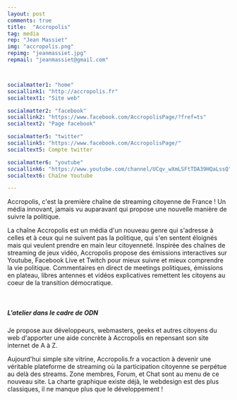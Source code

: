 ```yaml
---
layout: post
comments: true
title:  "Accropolis"
tag: media
rep: "Jean Massiet"
img: "accropolis.png"
repimg: "jeanmassiet.jpg"
repmail: "jeanmassiet@gmail.com"



socialmatter1: "home"
sociallink1: "http://accropolis.fr"
socialtext1: "Site web"

socialmatter2: "facebook"
sociallink2: "https://www.facebook.com/AccropolisPage/?fref=ts"
socialtext2: "Page facebook"

socialmatter5: "twitter"
sociallink5: "https://www.facebook.com/AccropolisPage/"
socialtext5: Compte twitter

socialmatter6: "youtube"
sociallink6: "https://www.youtube.com/channel/UCqv_wXmLSFtTDA39HQaLssQ"
socialtext6: Chaîne Youtube

---
```


Accropolis, c'est la première chaîne de streaming citoyenne de France ! Un média innovant, jamais vu auparavant qui propose une nouvelle manière de suivre la politique.

La chaîne Accropolis est un média d'un nouveau genre qui s'adresse à celles et à ceux qui ne suivent pas la politique, qui s'en sentent éloignés mais qui veulent prendre en main leur citoyenneté. Inspirée des chaînes de streaming de jeux vidéo, Accropolis propose des émissions interactives sur Youtube, Facebook Live et Twitch pour mieux suivre et mieux comprendre la vie politique. Commentaires en direct de meetings politiques, émissions en plateau, libres antennes et vidéos explicatives remettent les citoyens au coeur de la transition démocratique. 

<br>

##### L'atelier dans le cadre de ODN

Je propose aux développeurs, webmasters, geeks et autres citoyens du web d'apporter une aide concrète à Accropolis en repensant son site internet de A à Z. 

Aujourd'hui simple site vitrine, Accropolis.fr a vocaction à devenir une véritable plateforme de streaming où la participation citoyenne se perpétue au delà des streams.  Zone membres, Forum, et Chat sont au menu de ce nouveau site. La charte graphique existe déjà, le webdesign est des plus classiques, il ne manque plus que le développement !
